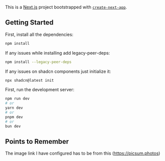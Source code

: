 This is a [Next.js](https://nextjs.org) project bootstrapped with [`create-next-app`](https://nextjs.org/docs/app/api-reference/cli/create-next-app).

## Getting Started

First, install all the dependencies:

```bash
npm install
```

If any issues while installing add legacy-peer-deps:

```bash
npm install --legacy-peer-deps
```

If any issues on shadcn components just initialize it:

```bash
npx shadcn@latest init
```

First, run the development server:

```bash
npm run dev
# or
yarn dev
# or
pnpm dev
# or
bun dev
```

## Points to Remember

The image link I have configured has to be from this (https://picsum.photos)
